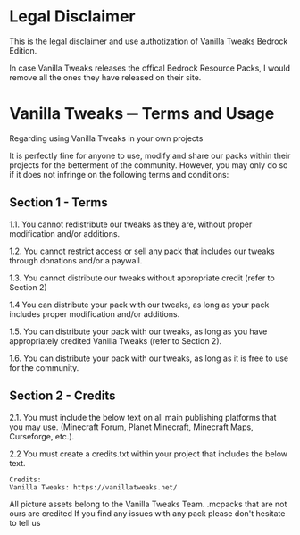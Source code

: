 # Legal Disclaimer

This is the legal disclaimer and use authotization of Vanilla Tweaks Bedrock Edition.

In case Vanilla Tweaks releases the offical Bedrock Resource Packs, I would remove all the ones they have released on their site.


# Vanilla Tweaks ─ Terms and Usage 

Regarding using Vanilla Tweaks in your own projects

It is perfectly fine for anyone to use, modify and share our packs within their projects for the betterment of the community.
However, you may only do so if it does not infringe on the following terms and conditions:

## Section 1 - Terms

1.1. You cannot redistribute our tweaks as they are, without proper modification and/or additions.

1.2. You cannot restrict access or sell any pack that includes our tweaks through donations and/or a paywall.

1.3. You cannot distribute our tweaks without appropriate credit (refer to Section 2)

1.4 You can distribute your pack with our tweaks, as long as your pack includes proper modification and/or additions.

1.5. You can distribute your pack with our tweaks, as long as you have appropriately credited Vanilla Tweaks (refer to Section 2).

1.6. You can distribute your pack with our tweaks, as long as it is free to use for the community.

## Section 2 - Credits

2.1. You must include the below text on all main publishing platforms that you may use. (Minecraft Forum, Planet Minecraft, Minecraft Maps, Curseforge, etc.).

2.2 You must create a credits.txt within your project that includes the below text.

```
Credits:
Vanilla Tweaks: https://vanillatweaks.net/

```

All picture assets belong to the Vanilla Tweaks Team.
.mcpacks that are not ours are credited
If you find any issues with any pack please don't hesitate to tell us
